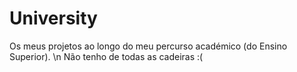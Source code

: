 # University
Os meus projetos ao longo do meu percurso académico (do Ensino Superior). \n
Não tenho de todas as cadeiras :(

